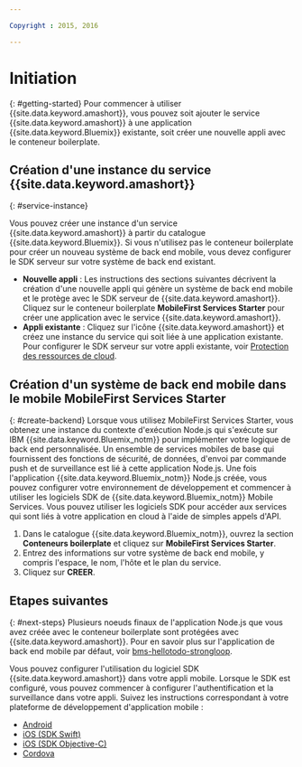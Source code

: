 ```yaml
---

Copyright : 2015, 2016

---
```


# Initiation
{: #getting-started}
Pour commencer à utiliser {{site.data.keyword.amashort}}, vous pouvez soit ajouter le service {{site.data.keyword.amashort}} à une application {{site.data.keyword.Bluemix}} existante, soit créer une nouvelle appli avec le conteneur boilerplate.  

## Création d'une instance du service {{site.data.keyword.amashort}}
{: #service-instance}

Vous pouvez créer une instance d'un service {{site.data.keyword.amashort}} à partir du catalogue {{site.data.keyword.Bluemix}}.  Si vous n'utilisez pas le conteneur boilerplate pour créer un nouveau système de back end mobile, vous devez configurer le SDK serveur sur votre système de back end existant.


  * **Nouvelle appli** : Les instructions des sections suivantes décrivent la création d'une nouvelle appli qui génère un système de back end mobile et le protège avec le SDK serveur de {{site.data.keyword.amashort}}. Cliquez sur le conteneur boilerplate **MobileFirst Services Starter** pour créer une application avec le service {{site.data.keyword.amashort}}.
  * **Appli existante** : Cliquez sur l'icône {{site.data.keyword.amashort}} et créez une instance du service qui soit liée à une application existante. Pour configurer le SDK serveur sur votre appli existante, voir [Protection des ressources de cloud](protecting-resources.html).


## Création d'un système de back end mobile dans le mobile MobileFirst Services Starter
{: #create-backend}
Lorsque vous utilisez MobileFirst Services Starter, vous obtenez une instance du contexte d'exécution Node.js
qui s'exécute sur IBM {{site.data.keyword.Bluemix_notm}} pour implémenter votre logique de back end personnalisée. Un ensemble de services mobiles de base qui fournissent des fonctions de sécurité, de données, d'envoi par commande push et de surveillance est lié à cette application
Node.js. Une fois l'application {{site.data.keyword.Bluemix_notm}} Node.js créée, vous pouvez configurer votre environnement de développement
et commencer à utiliser les logiciels SDK de {{site.data.keyword.Bluemix_notm}} Mobile Services. Vous pouvez utiliser les logiciels SDK pour accéder aux services qui sont liés à votre application en cloud à l'aide de simples appels d'API.

1. Dans le catalogue {{site.data.keyword.Bluemix_notm}}, ouvrez la section **Conteneurs boilerplate** et cliquez sur **MobileFirst Services Starter**.
1. Entrez des informations sur votre système de back end mobile, y compris l'espace, le nom, l'hôte et le plan du service.
1. Cliquez sur **CREER**.



## Etapes suivantes
{: #next-steps}
Plusieurs noeuds finaux de l'application Node.js que vous avez créée avec le conteneur boilerplate sont protégées avec {{site.data.keyword.amashort}}. Pour en savoir plus sur l'application de back end mobile par défaut, voir  [bms-hellotodo-strongloop](https://github.com/ibm-bluemix-mobile-services/bms-hellotodo-strongloop).

Vous pouvez configurer l'utilisation du logiciel SDK {{site.data.keyword.amashort}} dans votre appli mobile.  Lorsque le SDK est configuré, vous pouvez commencer à configurer l'authentification et la surveillance dans votre appli.  Suivez les instructions correspondant à votre plateforme de développement d'application mobile :

* [Android](getting-started-android.html)
* [iOS (SDK Swift)](getting-started-ios.html)
* [iOS (SDK Objective-C)](getting-started-ios.html)
* [Cordova](getting-started-cordova.html)
